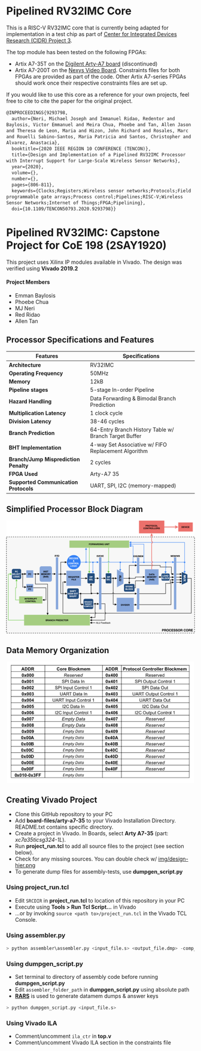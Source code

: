 # Pipelined RV32IMC Core
This is a RISC-V RV32IMC core that is currently being adapted for implementation in a test chip as part of [Center for Integrated Devices Research (CIDR) Project 3](https://cidr.up-microlab.org/index.php/Energy_Efficient_Machine_Learning_Hardware_Co-design).

The top module has been tested on the following FPGAs:
+ Artix A7-35T on the [Digilent Arty-A7 board](https://digilent.com/reference/programmable-logic/arty-a7/start) (discontinued)
+ Artix A7-200T on the [Nexys Video Board](https://digilent.com/reference/programmable-logic/nexys-video/start). 
Constraints files for both FPGAs are provided as part of the code. Other Artix A7-series FPGAs should work once their respective constraints files are set up.

If you would like to use this core as a reference for your own projects, feel free to cite to cite the paper for the original project.

```
@INPROCEEDINGS{9293798,
  author={Neri, Michael Joseph and Immanuel Ridao, Redentor and Baylosis, Victor Emmanuel and Meira Chua, Phoebe and Tan, Allen Jason and Theresa de Leon, Maria and Hizon, John Richard and Rosales, Marc and Rouelli Sabino-Santos, Maria Patricia and Santos, Christopher and Alvarez, Anastacia},
  booktitle={2020 IEEE REGION 10 CONFERENCE (TENCON)}, 
  title={Design and Implementation of a Pipelined RV32IMC Processor with Interrupt Support for Large-Scale Wireless Sensor Networks}, 
  year={2020},
  volume={},
  number={},
  pages={806-811},
  keywords={Clocks;Registers;Wireless sensor networks;Protocols;Field programmable gate arrays;Process control;Pipelines;RISC-V;Wireless Sensor Networks;Internet of Things;FPGA;Pipelining},
  doi={10.1109/TENCON50793.2020.9293798}}
```

# Pipelined RV32IMC: Capstone Project for CoE 198 (2SAY1920)
This project uses Xilinx IP modules available in Vivado. The design was verified using **Vivado 2019.2**

#### Project Members
+ Emman Baylosis
+ Phoebe Chua
+ MJ Neri
+ Red Ridao
+ Allen Tan

## Processor Specifications and Features
Features | Specifications
---- | ----
**Architecture** | RV32IMC
**Operating Frequency** | 50MHz
**Memory** | 12kB
**Pipeline stages** | 5-stage In-order Pipeline
**Hazard Handling** | Data Forwarding & Bimodal Branch Prediction
**Multiplication Latency** | 1 clock cycle
**Division Latency** | 38-46 cycles
**Branch Prediction** | 64-Entry Branch History Table w/ Branch Target Buffer
**BHT Implementation** | 4-way Set Associative w/ FIFO Replacement Algorithm
**Branch/Jump Misprediction Penalty** | 2 cycles
**FPGA Used** | Arty-A7 35
**Supported Communication Protocols** | UART, SPI, I2C (memory-mapped)


## Simplified Processor Block Diagram
<p align="center">
  <img src="img/final-toplevel.png" alt="Size Limit CLI" width="738">
</p>

## Data Memory Organization
<p align="center">
  <img src="img/mem-organization.png" alt="Size Limit CLI" width="500">
</p>

## Creating Vivado Project
+ Clone this GitHub repository to your PC
+ Add **board-files/arty-a7-35** to your Vivado Installation Directory. README.txt contains specific directory.
+ Create a project in Vivado. In Boards, select **Arty A7-35** (part: *xc7a35ticsg324-1L*).
+ Run **project_run.tcl** to add all source files to the project (see section below).
+ Check for any missing sources. You can double check w/ [img/design-hier.png](img/design-hier.png)
+ To generate dump files for assembly-tests, use **dumpgen_script.py**

### Using project_run.tcl
+ Edit `SRCDIR` in **project_run.tcl** to location of this repository in your PC
+ Execute using **Tools > Run Tcl Script...** in Vivado
+ ...or by invoking `source <path to>/project_run.tcl` in the Vivado TCL Console.

### Using assembler.py
```python
> python assembler\assembler.py <input_file.s> <output_file.dmp> -comp_buffer True
```

### Using dumpgen_script.py
+ Set terminal to directory of assembly code before running **dumpgen_script.py**
+ Edit `assembler_folder_path` in **dumpgen_script.py** using absolute path
+ [**RARS**](https://github.com/TheThirdOne/rars) is used to generate datamem dumps & answer keys
```python
> python dumpgen_script.py <input_file.s>
```

### Using Vivado ILA
+ Comment/uncomment `ila_ctr` in **top.v**
+ Comment/uncomment Vivado ILA section in the constraints file

